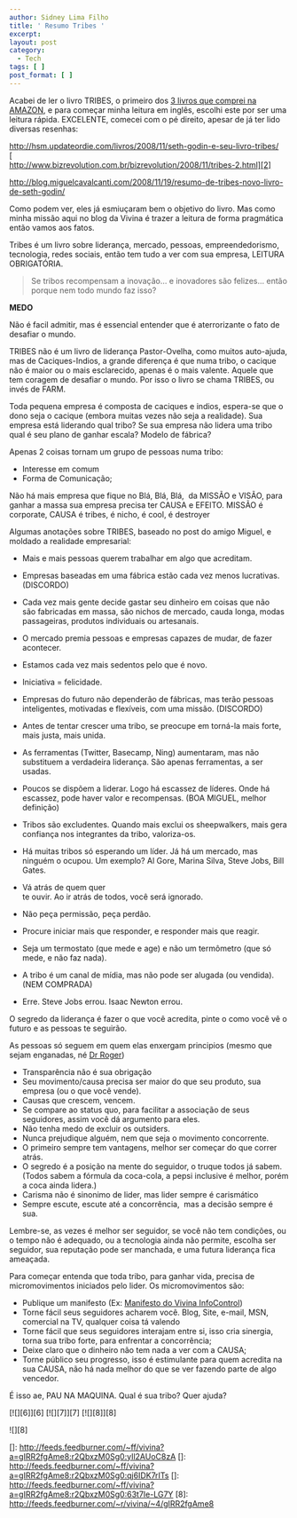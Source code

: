 ```yaml
---
author: Sidney Lima Filho
title: ' Resumo Tribes '
excerpt:
layout: post
category:
  - Tech
tags: [ ]
post_format: [ ]
---
```

Acabei de ler o livro TRIBES, o primeiro dos [3 livros que comprei na AMAZON][1], e para começar minha leitura em inglês, escolhi este por ser uma leitura rápida. EXCELENTE, comecei com o pé direito, apesar de já ter lido diversas resenhas: 

<http://hsm.updateordie.com/livros/2008/11/seth-godin-e-seu-livro-tribes/>  
[  
http://www.bizrevolution.com.br/bizrevolution/2008/11/tribes-2.html][2]

<http://blog.miguelcavalcanti.com/2008/11/19/resumo-de-tribes-novo-livro-de-seth-godin/>

Como podem ver, eles já esmiuçaram bem o objetivo do livro. Mas como minha missão aqui no blog da Vivina é trazer a leitura de forma pragmática então vamos aos fatos.

Tribes é um livro sobre liderança, mercado, pessoas, empreendedorismo, tecnologia, redes sociais, então tem tudo a ver com sua empresa, LEITURA OBRIGATÓRIA.

> Se tribos recompensam a inovação… e inovadores são felizes… então porque nem todo mundo faz isso? 



**MEDO** 

Não é facil admitir, mas é essencial entender que é aterrorizante o fato de desafiar o mundo.

TRIBES não é um livro de liderança Pastor-Ovelha, como muitos auto-ajuda, mas de Caciques-Indios, a grande diferença é que numa tribo, o cacique não é maior ou o mais esclarecido, apenas é o mais valente. Aquele que tem coragem de desafiar o mundo. Por isso o livro se chama TRIBES, ou invés de FARM.

Toda pequena empresa é composta de caciques e indios, espera-se que o dono seja o cacique (embora muitas vezes não seja a realidade). Sua empresa está liderando qual tribo? Se sua empresa não lidera uma tribo qual é seu plano de ganhar escala? Modelo de fábrica?

Apenas 2 coisas tornam um grupo de pessoas numa tribo:

*   Interesse em comum
*   Forma de Comunicação;

Não há mais empresa que fique no Blá, Blá, Blá,  da MISSÃO e VISÃO, para ganhar a massa sua empresa precisa ter CAUSA e EFEITO. MISSÃO é corporate, CAUSA é tribes, é nicho, é cool, é destroyer

Algumas anotações sobre TRIBES, baseado no post do amigo Miguel, e moldado a realidade empresarial:

*   Mais e mais pessoas querem trabalhar em algo que acreditam.
*   Empresas baseadas em uma fábrica estão cada vez menos lucrativas. (DISCORDO)
*   Cada vez mais gente decide gastar seu dinheiro em coisas que não  
    são fabricadas em massa, são nichos de mercado, cauda longa, modas  
    passageiras, produtos individuais ou artesanais.
*   O mercado premia pessoas e empresas capazes de mudar, de fazer acontecer.
*   Estamos cada vez mais sedentos pelo que é novo.
*   Iniciativa = felicidade.
*   Empresas do futuro não dependerão de fábricas, mas terão pessoas inteligentes, motivadas e flexíveis, com uma missão. (DISCORDO)
*   Antes de tentar crescer uma tribo, se preocupe em torná-la mais forte, mais justa, mais unida.
*   As ferramentas (Twitter, Basecamp, Ning) aumentaram, mas não  
    substituem a verdadeira liderança. São apenas ferramentas, a ser usadas.
*   Poucos se dispõem a liderar. Logo há escassez de líderes. Onde há escassez, pode haver valor e recompensas. (BOA MIGUEL, melhor definição)
*   Tribos são excludentes. Quando mais exclui os sheepwalkers, mais gera confiança nos integrantes da tribo, valoriza-os.
*   Há muitas tribos só esperando um líder. Já há um mercado, mas  
    ninguém o ocupou. Um exemplo? Al Gore, Marina Silva, Steve Jobs, Bill Gates.
*   Vá atrás de quem quer  
    te ouvir. Ao ir atrás de todos, você será ignorado.
*   Não peça permissão, peça perdão.  
    
*   Procure iniciar mais que responder, e responder mais que reagir.
*   Seja um termostato (que mede e age) e não um termômetro (que só mede, e não faz nada).
*   A tribo é um canal de mídia, mas não pode ser alugada (ou vendida). (NEM COMPRADA)
*   Erre. Steve Jobs errou. Isaac Newton errou.

O segredo da liderança é fazer o que você acredita, pinte o como você vê o futuro e as pessoas te seguirão.

As pessoas só seguem em quem elas enxergam principios (mesmo que sejam enganadas, né [Dr Roger][3])

*   Transparência não é sua obrigação
*   Seu movimento/causa precisa ser maior do que seu produto, sua empresa (ou o que você vende).
*   Causas que crescem, vencem.
*   Se compare ao status quo, para facilitar a associação de seus seguidores, assim você dá argumento para eles.
*   Não tenha medo de excluir os outsiders. 
*   Nunca prejudique alguém, nem que seja o movimento concorrente.
*   O primeiro sempre tem vantagens, melhor ser começar do que correr atrás.
*   O segredo é a posição na mente do seguidor, o truque todos já sabem. (Todos sabem a fórmula da coca-cola, a pepsi inclusive é melhor, porém a coca ainda lidera.)
*   Carisma não é sinonimo de lider, mas lider sempre é carismático
*   Sempre escute, escute até a concorrência,  mas a decisão sempre é sua.

Lembre-se, as vezes é melhor ser seguidor, se você não tem condições, ou o tempo não é adequado, ou a tecnologia ainda não permite, escolha ser seguidor, sua reputação pode ser manchada, e uma futura liderança fica ameaçada.

Para começar entenda que toda tribo, para ganhar vida, precisa de micromovimentos iniciados pelo lider. Os micromovimentos são: 

*   Publique um manifesto (Ex: [Manifesto do Vivina InfoControl][4])
*   Torne fácil seus seguidores acharem você. Blog, Site, e-mail, MSN, comercial na TV, qualquer coisa tá valendo
*   Torne fácil que seus seguidores interajam entre si, isso cria sinergia, torna sua tribo forte, para enfrentar a concorrência;
*   Deixe claro que o dinheiro não tem nada a ver com a CAUSA;
*   Torne público seu progresso, isso é estimulante para quem acredita na sua CAUSA, não há nada melhor do que se ver fazendo parte de algo vencedor. 

É isso ae, PAU NA MAQUINA. Qual é sua tribo? Quer ajuda?

[![][6]</img>][6] [![][7]</img>][7] [![][8]</img>][8] 

![][8]

 [1]: Back-of-the-Napkin,88DB8AEFBDE038BC.aspx
 [2]: %20http://www.bizrevolution.com.br/bizrevolution/2008/11/tribes-2.html
 [3]: http://g1.globo.com/Noticias/SaoPaulo/0,,MUL1276388-5605,00.html
 [4]: Infocontrol-software-de-gestao-organica-para-pequenas-empresas/Manifesto,3F0B1D1DCA16CC34.aspx
 []: http://feeds.feedburner.com/~ff/vivina?a=gIRR2fgAme8:r2QbxzM0Sg0:yIl2AUoC8zA
 []: http://feeds.feedburner.com/~ff/vivina?a=gIRR2fgAme8:r2QbxzM0Sg0:qj6IDK7rITs
 []: http://feeds.feedburner.com/~ff/vivina?a=gIRR2fgAme8:r2QbxzM0Sg0:63t7Ie-LG7Y
 [8]: http://feeds.feedburner.com/~r/vivina/~4/gIRR2fgAme8